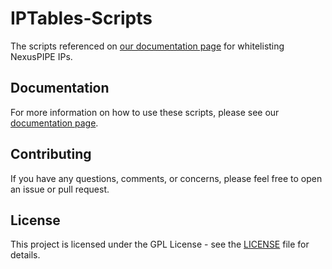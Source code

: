 # IPTables-Scripts
The scripts referenced on [our documentation page](https://docs.nexuspipe.com/advanced/whitelisting-ips/#iptables-rules) for whitelisting NexusPIPE IPs.

## Documentation

For more information on how to use these scripts, please see our [documentation page](https://docs.nexuspipe.com/advanced/whitelisting-ips/#iptables-rules).

## Contributing

If you have any questions, comments, or concerns, please feel free to open an issue or pull request.

## License

This project is licensed under the GPL License - see the [LICENSE](LICENSE) file for details.
